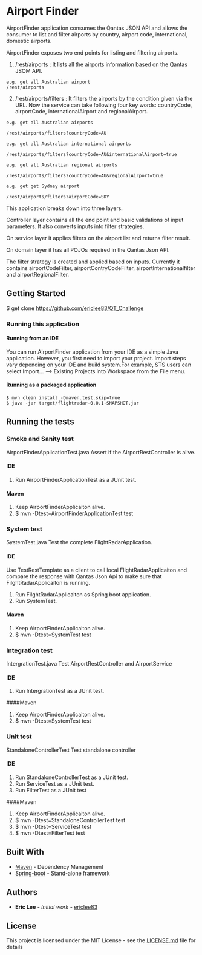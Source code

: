# Airport Finder

AirportFinder application consumes the Qantas JSON API and allows the consumer to list and filter airports
by country, airport code, international, domestic airports.

AirportFinder exposes two end points for listing and filtering airports.

1. /rest/airports : It lists all the airports information based on the Qantas JSOM API.

```
e.g. get all Australian airport
/rest/airports
```

2. /rest/airports/filters : It filters the airports by the condition given via the URL. Now the service can take following four key words: countryCode, airportCode, internationalAirport and regionalAirport.


```
e.g. get all Australian airports

/rest/airports/filters?countryCode=AU
```
```
e.g. get all Australian international airports

/rest/airports/filters?countryCode=AU&internationalAirport=true
```
```
e.g. get all Australian regional airports

/rest/airports/filters?countryCode=AU&regionalAirport=true
```
```
e.g. get get Sydney airport

/rest/airports/filters?airportCode=SDY
```

This application breaks down into three layers. 

Controller layer contains all the end point and basic validations of input parameters. It also converts inputs into filter strategies. 

On service layer it applies filters on the airport list and returns filter result. 

On domain layer it has all POJOs required in the Qantas Json API.

The filter strategy is created and applied based on inputs. Currently it contains airportCodeFilter, airportContryCodeFilter, airportInternationalfilter and airportRegionalFilter. 

## Getting Started

$ get clone https://github.com/ericlee83/QT_Challenge


### Running this application

#### Running from an IDE

You can run AirportFinder application from your IDE as a simple Java application. However, you first need to import your project. Import steps vary depending on your IDE and build system.For example, STS users can select Import… --> Existing Projects into Workspace from the File menu.

#### Running as a packaged application

```
$ mvn clean install -Dmaven.test.skip=true
$ java -jar target/flightradar-0.0.1-SNAPSHOT.jar
```

## Running the tests

### Smoke and Sanity test

AirportFinderApplicationTest.java
Assert if the AirportRestController is alive.
#### IDE
1. Run AirportFinderApplicationTest as a JUnit test.

#### Maven
1. Keep AirportFinderApplicaiton alive.
2. $ mvn -Dtest=AirportFinderApplicationTest test

### System test
SystemTest.java
Test the complete FlightRadarApplication.
#### IDE
Use TestRestTemplate as a client to call local FlightRadarApplicaiton and compare the response with Qantas Json Api to make sure that FilghtRadarApplicaiton is running.
1. Run FilghtRadarApplicaiton as Spring boot application.
2. Run SystemTest.

#### Maven
1. Keep AirportFinderApplicaiton alive.
2. $ mvn -Dtest=SystemTest test

### Integration test
IntergrationTest.java
Test AirportRestController and AirportService
#### IDE
1. Run IntergrationTest as a JUnit test.

####Maven
1. Keep AirportFinderApplicaiton alive.
2. $ mvn -Dtest=SystemTest test

### Unit test
StandaloneControllerTest
Test standalone controller
#### IDE
1. Run StandaloneControllerTest as a JUnit test.
2. Run ServiceTest as a JUnit test.
3. Run FilterTest as a JUnit test

####Maven
1. Keep AirportFinderApplicaiton alive.
2. $ mvn -Dtest=StandaloneControllerTest test
2. $ mvn -Dtest=ServiceTest test
2. $ mvn -Dtest=FilterTest test


## Built With

* [Maven](https://maven.apache.org/) - Dependency Management
* [Spring-boot](https://spring.io/projects/spring-boot) - Stand-alone framework
 
## Authors

* **Eric Lee** - *Initial work* - [ericlee83](https://github.com/ericlee83)

## License

This project is licensed under the MIT License - see the [LICENSE.md](LICENSE.md) file for details

